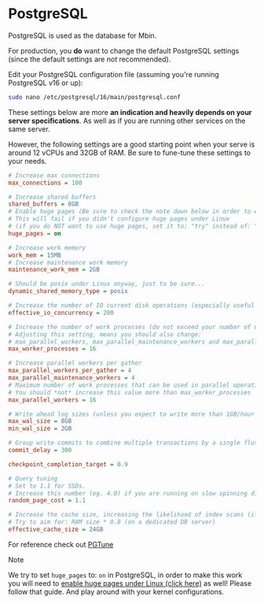 # PostgreSQL

PostgreSQL is used as the database for Mbin.

For production, you **do** want to change the default PostgreSQL settings (since the default settings are _not_ recommended).

Edit your PostgreSQL configuration file (assuming you're running PostgreSQL v16 or up):

```bash
sudo nano /etc/postgresql/16/main/postgresql.conf
```

These settings below are more **an indication and heavily depends on your server specifications**. As well as if you are running other services on the same server.

However, the following settings are a good starting point when your serve is around 12 vCPUs and 32GB of RAM. Be sure to fune-tune these settings to your needs.

```ini
# Increase max connections
max_connections = 100

# Increase shared buffers
shared_buffers = 8GB
# Enable huge pages (Be sure to check the note down below in order to enable huge pages!)
# This will fail if you didn't configure huge pages under Linux
# (if you do NOT want to use huge pages, set it to: "try" instead of: "on")
huge_pages = on

# Increase work memory
work_mem = 15MB
# Increase maintenance work memory
maintenance_work_mem = 2GB

# Should be posix under Linux anyway, just to be sure...
dynamic_shared_memory_type = posix

# Increase the number of IO current disk operations (especially useful for SSDs)
effective_io_concurrency = 200

# Increase the number of work processes (do not exceed your number of CPU cores)
# Adjusting this setting, means you should also change:
# max_parallel_workers, max_parallel_maintenance_workers and max_parallel_workers_per_gather
max_worker_processes = 16

# Increase parallel workers per gather
max_parallel_workers_per_gather = 4
max_parallel_maintenance_workers = 4
# Maximum number of work processes that can be used in parallel operations (we set it the same as max_worker_processes)
# You should *not* increase this value more than max_worker_processes
max_parallel_workers = 16

# Write ahead log sizes (unless you expect to write more than 1GB/hour of data in the DB)
max_wal_size = 8GB
min_wal_size = 2GB

# Group write commits to combine multiple transactions by a single flush (this is a time delay in μs)
commit_delay = 300

checkpoint_completion_target = 0.9

# Query tuning
# Set to 1.1 for SSDs.
# Increase this number (eg. 4.0) if you are running on slow spinning disks
random_page_cost = 1.1

# Increase the cache size, increasing the likelihood of index scans (if we have enough RAM memory)
# Try to aim for: RAM size * 0.8 (on a dedicated DB server)
effective_cache_size = 24GB
```

For reference check out [PGTune](https://pgtune.leopard.in.ua/)

> [!NOTE]
> We try to set `huge_pages` to: `on` in PostgreSQL, in order to make this work you will need to [enable huge pages under Linux (click here)](https://www.enterprisedb.com/blog/tuning-debian-ubuntu-postgresql) as well! Please follow that guide. And play around with your kernel configurations.
